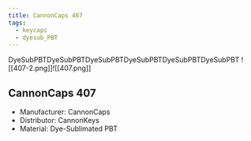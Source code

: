 ```yaml
---
title: CannonCaps 407
tags:
  - keycaps
  - dyesub_PBT
---
```

DyeSubPBTDyeSubPBTDyeSubPBTDyeSubPBTDyeSubPBTDyeSubPBT
![[407-2.png]]![[407.png]]

## CannonCaps 407

- Manufacturer: CannonCaps
- Distributor: CannonKeys
- Material: Dye-Sublimated PBT
